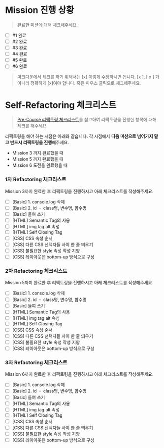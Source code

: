 # Mission 진행 상황 
> 완료한 미션에 대해 체크해주세요.

- [ ] #1 완료
- [ ] #2 완료
- [ ] #3 완료
- [ ] #4 완료
- [ ] #5 완료
- [ ] #6 완료

> 마크다운에서 체크를 하기 위해서는 [x] 이렇게 수정하시면 됩니다. [x ], [ x ] 가 아니라 정확하게 [x]여야 합니다. 혹은 마우스 클릭으로 체크해주세요.

# Self-Refactoring 체크리스트
> [Pre-Course 리팩토링 체크리스트](https://www.notion.so/wecode/Pre-Course-Refactoring-869f50bf6a934db98573229c600043ee#2fc08d22932f4f81870d14820a7cb5a3)를 참고하여 리팩토링을 진행한 항목에 대해 체크를 해주세요.

리팩토링을 해야 하는 시점은 아래와 같습니다. 각 시점에서 **다음 미션으로 넘어가지 말고 반드시 리팩토링을 진행**해주세요.
- Mission 3 까지 완료했을 때
- Mission 5 까지 완료했을 때
- Mission 6 도전을 완료했을 때

### 1차 Refactoring 체크리스트
Mission 3까지 완료한 후 리팩토링을 진행하시고 아래 체크리스트를 작성해주세요.
- [ ] [Basic] 1. console.log 삭제
- [ ] [Basic] 2. id ・ class명, 변수명, 함수명
- [ ] [Basic] 들여 쓰기
- [ ] [HTML] Semantic Tag의 사용
- [ ] [HTML] img tag alt 속성
- [ ] [HTML] Self Closing Tag
- [ ] [CSS] CSS 속성 순서
- [ ] [CSS] 다른 CSS 선택자들 사이 한 줄 띄우기
- [ ] [CSS] 불필요한 style 속성 작성 지양
- [ ] [CSS] 레이아웃은 bottom-up 방식으로 구성

### 2차 Refactoring 체크리스트
Mission 5까지 완료한 후 리팩토링을 진행하시고 아래 체크리스트를 작성해주세요.
- [ ] [Basic] 1. console.log 삭제
- [ ] [Basic] 2. id ・ class명, 변수명, 함수명
- [ ] [Basic] 들여 쓰기
- [ ] [HTML] Semantic Tag의 사용
- [ ] [HTML] img tag alt 속성
- [ ] [HTML] Self Closing Tag
- [ ] [CSS] CSS 속성 순서
- [ ] [CSS] 다른 CSS 선택자들 사이 한 줄 띄우기
- [ ] [CSS] 불필요한 style 속성 작성 지양
- [ ] [CSS] 레이아웃은 bottom-up 방식으로 구성

### 3차 Refactoring 체크리스트
Mission 6까지 완료한 후 리팩토링을 진행하시고 아래 체크리스트를 작성해주세요.
- [ ] [Basic] 1. console.log 삭제
- [ ] [Basic] 2. id ・ class명, 변수명, 함수명
- [ ] [Basic] 들여 쓰기
- [ ] [HTML] Semantic Tag의 사용
- [ ] [HTML] img tag alt 속성
- [ ] [HTML] Self Closing Tag
- [ ] [CSS] CSS 속성 순서
- [ ] [CSS] 다른 CSS 선택자들 사이 한 줄 띄우기
- [ ] [CSS] 불필요한 style 속성 작성 지양
- [ ] [CSS] 레이아웃은 bottom-up 방식으로 구성
